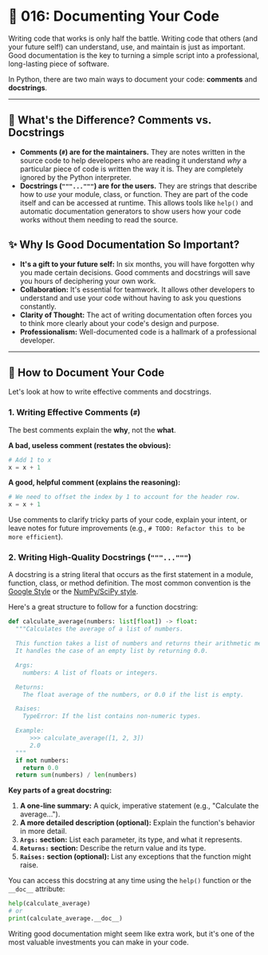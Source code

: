 # 📝 016: Documenting Your Code

Writing code that works is only half the battle. Writing code that others (and your future self!) can understand, use, and maintain is just as important. Good documentation is the key to turning a simple script into a professional, long-lasting piece of software.

In Python, there are two main ways to document your code: **comments** and **docstrings**.

---

## 🤔 What's the Difference? Comments vs. Docstrings

*   **Comments (`#`) are for the maintainers.** They are notes written in the source code to help developers who are reading it understand *why* a particular piece of code is written the way it is. They are completely ignored by the Python interpreter.
*   **Docstrings (`"""..."""`) are for the users.** They are strings that describe how to *use* your module, class, or function. They are part of the code itself and can be accessed at runtime. This allows tools like `help()` and automatic documentation generators to show users how your code works without them needing to read the source.

## ✨ Why Is Good Documentation So Important?

*   **It's a gift to your future self:** In six months, you will have forgotten why you made certain decisions. Good comments and docstrings will save you hours of deciphering your own work.
*   **Collaboration:** It's essential for teamwork. It allows other developers to understand and use your code without having to ask you questions constantly.
*   **Clarity of Thought:** The act of writing documentation often forces you to think more clearly about your code's design and purpose.
*   **Professionalism:** Well-documented code is a hallmark of a professional developer.

---

## 🚀 How to Document Your Code

Let's look at how to write effective comments and docstrings.

### 1. Writing Effective Comments (`#`)

The best comments explain the **why**, not the **what**.

**A bad, useless comment (restates the obvious):**
```python
# Add 1 to x
x = x + 1
```

**A good, helpful comment (explains the reasoning):**
```python
# We need to offset the index by 1 to account for the header row.
x = x + 1
```

Use comments to clarify tricky parts of your code, explain your intent, or leave notes for future improvements (e.g., `# TODO: Refactor this to be more efficient`).

### 2. Writing High-Quality Docstrings (`"""..."""`)

A docstring is a string literal that occurs as the first statement in a module, function, class, or method definition. The most common convention is the [Google Style](https://google.github.io/styleguide/pyguide.html#38-comments-and-docstrings) or the [NumPy/SciPy style](https://numpydoc.readthedocs.io/en/latest/format.html).

Here's a great structure to follow for a function docstring:

```python
def calculate_average(numbers: list[float]) -> float:
  """Calculates the average of a list of numbers.

  This function takes a list of numbers and returns their arithmetic mean.
  It handles the case of an empty list by returning 0.0.

  Args:
    numbers: A list of floats or integers.

  Returns:
    The float average of the numbers, or 0.0 if the list is empty.

  Raises:
    TypeError: If the list contains non-numeric types.

  Example:
      >>> calculate_average([1, 2, 3])
      2.0
  """
  if not numbers:
    return 0.0
  return sum(numbers) / len(numbers)
```

**Key parts of a great docstring:**
1.  **A one-line summary:** A quick, imperative statement (e.g., "Calculate the average...").
2.  **A more detailed description (optional):** Explain the function's behavior in more detail.
3.  **`Args:` section:** List each parameter, its type, and what it represents.
4.  **`Returns:` section:** Describe the return value and its type.
5.  **`Raises:` section (optional):** List any exceptions that the function might raise.

You can access this docstring at any time using the `help()` function or the `__doc__` attribute:
```python
help(calculate_average)
# or
print(calculate_average.__doc__)
```

Writing good documentation might seem like extra work, but it's one of the most valuable investments you can make in your code.
